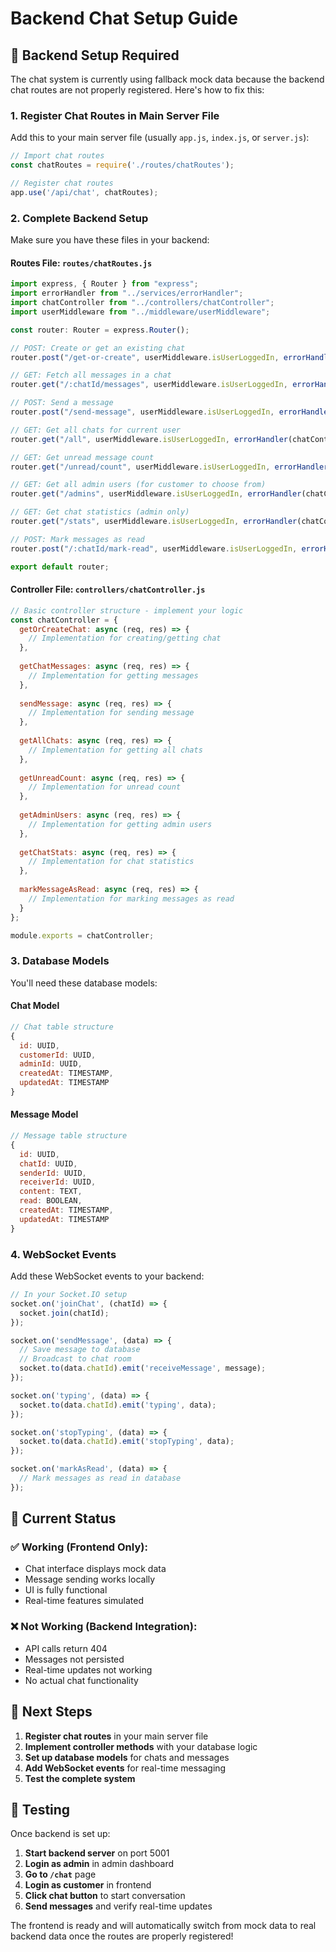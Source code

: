 # Backend Chat Setup Guide

## 🔧 **Backend Setup Required**

The chat system is currently using fallback mock data because the backend chat routes are not properly registered. Here's how to fix this:

### **1. Register Chat Routes in Main Server File**

Add this to your main server file (usually `app.js`, `index.js`, or `server.js`):

```javascript
// Import chat routes
const chatRoutes = require('./routes/chatRoutes');

// Register chat routes
app.use('/api/chat', chatRoutes);
```

### **2. Complete Backend Setup**

Make sure you have these files in your backend:

#### **Routes File: `routes/chatRoutes.js`**
```javascript
import express, { Router } from "express";
import errorHandler from "../services/errorHandler";
import chatController from "../controllers/chatController";
import userMiddleware from "../middleware/userMiddleware";

const router: Router = express.Router();

// POST: Create or get an existing chat
router.post("/get-or-create", userMiddleware.isUserLoggedIn, errorHandler(chatController.getOrCreateChat));

// GET: Fetch all messages in a chat
router.get("/:chatId/messages", userMiddleware.isUserLoggedIn, errorHandler(chatController.getChatMessages));

// POST: Send a message
router.post("/send-message", userMiddleware.isUserLoggedIn, errorHandler(chatController.sendMessage));

// GET: Get all chats for current user
router.get("/all", userMiddleware.isUserLoggedIn, errorHandler(chatController.getAllChats));

// GET: Get unread message count
router.get("/unread/count", userMiddleware.isUserLoggedIn, errorHandler(chatController.getUnreadCount));

// GET: Get all admin users (for customer to choose from)
router.get("/admins", userMiddleware.isUserLoggedIn, errorHandler(chatController.getAdminUsers));

// GET: Get chat statistics (admin only)
router.get("/stats", userMiddleware.isUserLoggedIn, errorHandler(chatController.getChatStats));

// POST: Mark messages as read
router.post("/:chatId/mark-read", userMiddleware.isUserLoggedIn, errorHandler(chatController.markMessageAsRead));

export default router;
```

#### **Controller File: `controllers/chatController.js`**
```javascript
// Basic controller structure - implement your logic
const chatController = {
  getOrCreateChat: async (req, res) => {
    // Implementation for creating/getting chat
  },
  
  getChatMessages: async (req, res) => {
    // Implementation for getting messages
  },
  
  sendMessage: async (req, res) => {
    // Implementation for sending message
  },
  
  getAllChats: async (req, res) => {
    // Implementation for getting all chats
  },
  
  getUnreadCount: async (req, res) => {
    // Implementation for unread count
  },
  
  getAdminUsers: async (req, res) => {
    // Implementation for getting admin users
  },
  
  getChatStats: async (req, res) => {
    // Implementation for chat statistics
  },
  
  markMessageAsRead: async (req, res) => {
    // Implementation for marking messages as read
  }
};

module.exports = chatController;
```

### **3. Database Models**

You'll need these database models:

#### **Chat Model**
```javascript
// Chat table structure
{
  id: UUID,
  customerId: UUID,
  adminId: UUID,
  createdAt: TIMESTAMP,
  updatedAt: TIMESTAMP
}
```

#### **Message Model**
```javascript
// Message table structure
{
  id: UUID,
  chatId: UUID,
  senderId: UUID,
  receiverId: UUID,
  content: TEXT,
  read: BOOLEAN,
  createdAt: TIMESTAMP,
  updatedAt: TIMESTAMP
}
```

### **4. WebSocket Events**

Add these WebSocket events to your backend:

```javascript
// In your Socket.IO setup
socket.on('joinChat', (chatId) => {
  socket.join(chatId);
});

socket.on('sendMessage', (data) => {
  // Save message to database
  // Broadcast to chat room
  socket.to(data.chatId).emit('receiveMessage', message);
});

socket.on('typing', (data) => {
  socket.to(data.chatId).emit('typing', data);
});

socket.on('stopTyping', (data) => {
  socket.to(data.chatId).emit('stopTyping', data);
});

socket.on('markAsRead', (data) => {
  // Mark messages as read in database
});
```

## 🚀 **Current Status**

### **✅ Working (Frontend Only):**
- Chat interface displays mock data
- Message sending works locally
- UI is fully functional
- Real-time features simulated

### **❌ Not Working (Backend Integration):**
- API calls return 404
- Messages not persisted
- Real-time updates not working
- No actual chat functionality

## 🔄 **Next Steps**

1. **Register chat routes** in your main server file
2. **Implement controller methods** with your database logic
3. **Set up database models** for chats and messages
4. **Add WebSocket events** for real-time messaging
5. **Test the complete system**

## 📝 **Testing**

Once backend is set up:

1. **Start backend server** on port 5001
2. **Login as admin** in admin dashboard
3. **Go to `/chat`** page
4. **Login as customer** in frontend
5. **Click chat button** to start conversation
6. **Send messages** and verify real-time updates

The frontend is ready and will automatically switch from mock data to real backend data once the routes are properly registered! 